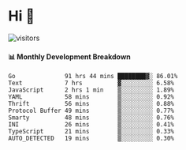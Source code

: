 # Hi 👋
 
![visitors](https://visitor-badge.glitch.me/badge?page_id=sorcererxw.sorcererx)

#### 📊 Monthly Development Breakdown

<!--START_SECTION:waka-->
```text
Go              91 hrs 44 mins ████████▓░ 86.01%
Text            7 hrs          ▓░░░░░░░░░ 6.58%
JavaScript      2 hrs 1 min    ▒░░░░░░░░░ 1.89%
YAML            58 mins        ▒░░░░░░░░░ 0.92%
Thrift          56 mins        ▒░░░░░░░░░ 0.88%
Protocol Buffer 49 mins        ▒░░░░░░░░░ 0.77%
Smarty          48 mins        ▒░░░░░░░░░ 0.76%
INI             26 mins        ▒░░░░░░░░░ 0.41%
TypeScript      21 mins        ▒░░░░░░░░░ 0.33%
AUTO_DETECTED   19 mins        ▒░░░░░░░░░ 0.30%
```
<!--END_SECTION:waka-->

